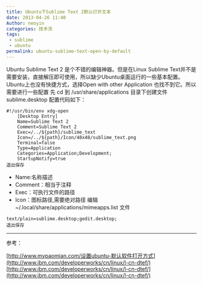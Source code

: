```yaml
---
title: Ubuntu下Sublime Text 2默认打开文本
date: 2013-04-26 11:40
Author: neoyin
categories: 技术流
tags:
 - sublime
 - ubuntu
permalink: ubuntu-sublime-text-open-by-default
---
```



Ubuntu Sublime Text 2 是个不错的编辑神器。但是在Linux Sublime
Text并不是需要安装，直接解压即可使用，所以缺少Ubuntu桌面运行的一些基本配置。Ubuntu上也没有快捷方式，选择Open
with other Application 也找不到它。所以需要进行一些配置 先 cd 到
/usr/share/applications 目录下创建文件 sublime.desktop 配置代码如下：

    #!/usr/bin/env xdg-open
        [Desktop Entry]
        Name=Sublime Text 2
        Comment=Sublime Text 2
        Exec=/../${path}/sublime_text
        Icon=/../${path}/Icon/48x48/sublime_text.png
        Terminal=false
        Type=Application
        Categories=Application;Development;
        StartupNotify=true
    退出保存

-   Name:名称描述
-   Comment：相当于注释
-   Exec：可执行文件的路径
-   Icon：图标路径,需要绝对路径 编辑
    \~/.local/share/applications/mimeapps.list 文件

<!-- -->

    text/plain=sublime.desktop;gedit.desktop;
    退出保存

---

参考：

[](http://www.mypaomian.com/%E8%AE%BE%E7%BD%AEubuntu-%E9%BB%98%E8%AE%A4%E8%BD%AF%E4%BB%B6%E6%89%93%E5%BC%80%E6%96%B9%E5%BC%8F/)
[http://www.mypaomian.com/设置ubuntu-默认软件打开方式](http://www.ibm.com/developerworks/cn/linux/l-cn-dtef/)
[http://www.ibm.com/developerworks/cn/linux/l-cn-dtef/](http://www.ibm.com/developerworks/cn/linux/l-cn-dtef/)
